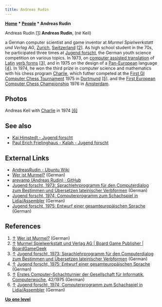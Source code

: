 ```yaml
---
title: Andreas Rudin
---
```

**[Home](Home "Home") * [People](People "People") * Andreas Rudin**

[](http://www.murmel.ch/joomla/index.php?option=com_content&view=category&layout=blog&id=75&Itemid=41) Andreas Rudin <a id="cite-note-1" href="#cite-ref-1">[1]</a>
**Andreas Rudin**, (né Keil)

a German computer scientist and game inventor at *Murmel Spielwerkstatt und Verlag AG*, [Zurich](https://en.wikipedia.org/wiki/Zurich), [Switzerland](https://en.wikipedia.org/wiki/Switzerland) <a id="cite-note-2" href="#cite-ref-2">[2]</a>.
As high school student in the 70s, he participated three times at [Jugend forscht](https://en.wikipedia.org/wiki/Jugend_forscht), the German youth science competition on various topics.
In 1973, on [computer assisted translation](https://en.wikipedia.org/wiki/Computer-assisted_translation) of [Latin](https://en.wikipedia.org/wiki/Latin) [verb forms](https://en.wikipedia.org/wiki/Verb) <a id="cite-note-3" href="#cite-ref-3">[3]</a>,
and in 1975 on the design of a [Pan-European](https://en.wikipedia.org/wiki/Pan-European_identity) language <a id="cite-note-4" href="#cite-ref-4">[4]</a>.
In 1974, he won the third prize in computer science and mathematics with his chess program [Charlie](Charlie "Charlie"), which futher competed at the [First GI Computer Chess Tournament](First_GI_Computer_Chess_Tournament "First GI Computer Chess Tournament") 1975 in [Dortmund](https://en.wikipedia.org/wiki/Dortmund) <a id="cite-note-5" href="#cite-ref-5">[5]</a>.
and the [First European Computer Chess Championship](ECCC_1976 "ECCC 1976") 1976 in [Amsterdam](https://en.wikipedia.org/wiki/Amsterdam).

## Photos

[](https://www.jugend-forscht.de/projektdatenbank/computerprogramm-zum-schachspiel-in-lidiaassembler.html)
Andreas Keil with [Charlie](Charlie "Charlie") in 1974 <a id="cite-note-6" href="#cite-ref-6">[6]</a>

## See also

- [Kai Himstedt - Jugend forscht](Kai_Himstedt#Jugendforscht "Kai Himstedt")
- [Paul Erich Frielinghaus - Kalah - Jugend forscht](Kalah#Jugendforscht "Kalah")

## External Links

- [AndreasRudin - Ubuntu Wiki](https://wiki.ubuntu.com/AndreasRudin)
- [Wer ist Murmel?](http://www.murmel.ch/joomla/index.php?option=com_content&view=category&layout=blog&id=75&Itemid=41) (German)
- [arevamp (Andreas Rudin) · GitHub](https://github.com/arevamp)
- [Jugend forscht, 1973: Sprachlehrprogramm für den Computerdialog zum Bestimmen und Übersetzen lateinischer Verbformen](https://www.jugend-forscht.de/projektdatenbank/sprachlehrprogramm-fuer-den-computerdialog-zum-bestimmen-und-uebersetzen-lateinischer-verbformen.html) (German)
- [Jugend forscht, 1974: Computerprogramm zum Schachspiel in Lidia/Assembler](https://www.jugend-forscht.de/projektdatenbank/computerprogramm-zum-schachspiel-in-lidiaassembler.html) (German)
- [Jugend forscht, 1975: Entwurf einer gesamteuropäischen Sprache](https://www.jugend-forscht.de/projektdatenbank/entwurf-einer-gesamteuropaeischen-sprache.html) (German)

## References

1. <a id="cite-ref-1" href="#cite-note-1">↑</a> [Wer ist Murmel?](http://www.murmel.ch/joomla/index.php?option=com_content&view=category&layout=blog&id=75&Itemid=41) (German)
1. <a id="cite-ref-2" href="#cite-note-2">↑</a> [Murmel Spielwerkstatt und Verlag AG | Board Game Publisher | BoardGameGeek](https://boardgamegeek.com/boardgamepublisher/2097/murmel-spielwerkstatt-und-verlag-ag)
1. <a id="cite-ref-3" href="#cite-note-3">↑</a> [Jugend forscht, 1973: Sprachlehrprogramm für den Computerdialog zum Bestimmen und Übersetzen lateinischer Verbformen](https://www.jugend-forscht.de/projektdatenbank/sprachlehrprogramm-fuer-den-computerdialog-zum-bestimmen-und-uebersetzen-lateinischer-verbformen.html) (German)
1. <a id="cite-ref-4" href="#cite-note-4">↑</a> [Jugend forscht, 1975: Entwurf einer gesamteuropäischen Sprache](https://www.jugend-forscht.de/projektdatenbank/entwurf-einer-gesamteuropaeischen-sprache.html) (German)
1. <a id="cite-ref-5" href="#cite-note-5">↑</a> [Erstes Computer-Schachturnier der Gesellschaft für Informatik](https://www.computerwoche.de/a/computer-logik-im-koeniglichen-spiel,1205123), [Computerwoche](Computerworld#Woche "Computerworld"), 42/1975 (German)
1. <a id="cite-ref-6" href="#cite-note-6">↑</a> [Jugend forscht, 1974: Computerprogramm zum Schachspiel in Lidia/Assembler](https://www.jugend-forscht.de/projektdatenbank/computerprogramm-zum-schachspiel-in-lidiaassembler.html) (German)

**[Up one level](People "People")**

